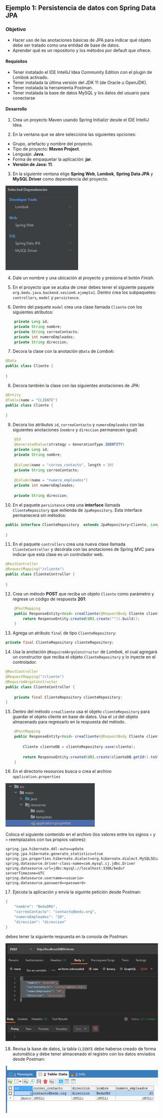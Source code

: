 ## Ejemplo 1: Persistencia de datos con Spring Data JPA

### Objetivo
- Hacer uso de las anotaciones básicas de JPA para indicar qué objeto debe ser tratado como una entidad de base de datos.
- Aprender qué es un repositorio y los métodos por default que ofrece.

#### Requisitos
- Tener instalado el IDE IntelliJ Idea Community Edition con el plugin de Lombok activado.
- Tener instalada la última versión del JDK 11 (de Oracle u OpenJDK).
- Tener instalada la herramienta Postman.
- Tener instalada la base de datos MySQL y los datos del usuario para conectarse


#### Desarrollo

1. Crea un proyecto Maven usando Spring Initializr desde el IDE IntelliJ Idea.

2. En la ventana que se abre selecciona las siguientes opciones:
- Grupo, artefacto y nombre del proyecto.
- Tipo de proyecto: **Maven Project**.
- Lenguaje: **Java**.
- Forma de empaquetar la aplicación: **jar**.
- **Versión de Java: 11**.

3. En la siguiente ventana elige **Spring Web**, **Lombok**, **Spring Data JPA** y **MySQL Driver** como dependencia del proyecto.

![imagen](img/img_01.png)

4. Dale un nombre y una ubicación al proyecto y presiona el botón *Finish*.

5. En el proyecto que se acaba de crear debes tener el siguiente paquete `org.bedu.java.backend.sesion6.ejemplo1`. Dentro crea los subpaquetes: `controllers`, `model` y `persistence`.

6. Dentro del paquete `model` crea una clase llamada `Cliente` con los siguientes atributos:
```java
    private Long id;
    private String nombre;
    private String correoContacto;
    private int numeroEmpleados;
    private String direccion;
```
7. Decora la clase con la anotación `@Data` de *Lombok*:
```java
@Data
public class Cliente {

}
```

8. Decora también la clase con las siguientes anotaciones de JPA:
```java
@Entity
@Table(name = "CLIENTE")
public class Cliente {

}
```

9. Decora los atributos `id`, `correoContacto` y `numeroEmpleados` con las siguientes anotaciones (`nombre` y `direccion` permanecen igual)
```java
    @Id
    @GeneratedValue(strategy = GenerationType.IDENTITY)
    private Long id;
    private String nombre;

    @Column(name = "correo_contacto", length = 30)
    private String correoContacto;

    @Column(name = "numero_empleados")
    private int numeroEmpleados;

    private String direccion;
```

10. En el paquete `persistence` crea una **interface** llamada `ClienteRepository` que extienda de `JpaRepository`. Esta interface permanecerá sin métodos:
```java
public interface ClienteRepository  extends JpaRepository<Cliente, Long> {

}
```

11. En el paquete `controllers` crea una nueva clase llamada `ClienteController` y decórala con las anotaciones de Spring MVC para indicar que esta clase es un controlador web.
```java
@RestController
@RequestMapping("/cliente")
public class ClienteController {

}
```

12. Crea un método **POST** que reciba un objeto `Cliente` como parámetro y regrese un código de respuesta **201**:
```java
    @PostMapping
    public ResponseEntity<Void> creaCliente(@RequestBody Cliente cliente){
        return ResponseEntity.created(URI.create("")).build();
    }
```

13. Agrega un atributo `final` de tipo `ClienteRepository`:

```java
private final ClienteRepository clienteRepository;
```

14. Usa la anotación `@RequiredArgsConstructor` de *Lombok*, el cual agregará un constructor que reciba el objeto `ClienteRepository` y lo inyecte en el controlador.
```java
@RestController
@RequestMapping("/cliente")
@RequiredArgsConstructor
public class ClienteController {

    private final ClienteRepository clienteRepository;
}
```

15. Dentro del método `creaCliente` usa el objeto `clienteRepository` para guardar el objeto cliente en base de datos. Usa el `id` del objeto almacenado para regresarlo en la respuesta del método.
```java
    @PostMapping
    public ResponseEntity<Void> creaCliente(@RequestBody Cliente cliente){

        Cliente clienteDB = clienteRepository.save(cliente);

        return ResponseEntity.created(URI.create(clienteDB.getId().toString())).build();
    }
```

16. En el directorio resources busca o crea el archivo `application.properties` 

![imagen](img/img_02.png)

Coloca el siguiente contenido en el archivo (los valores entre los signos `<` y `>` reemplazalos con tus propios valores):
```
spring.jpa.hibernate.ddl-auto=update
spring.jpa.hibernate.generate_statistics=true
spring.jpa.properties.hibernate.dialect=org.hibernate.dialect.MySQL5Dialect
spring.datasource.driver-class-name=com.mysql.cj.jdbc.Driver
spring.datasource.url=jdbc:mysql://localhost:3306/bedu?serverTimezone=UTC
spring.datasource.username=<usuario>
spring.datasource.password=<password>
```

17. Ejecuta la aplicación y envía la siguinte petición desde Postman:
```java
{
    "nombre": "BeduORG",
    "correoContacto": "contacto@bedu.org",
    "numeroEmpleados": "20",
    "direccion": "direccion"
}
```

debes tener la siguiente respuesta en la consola de Postman:

![imagen](img/img_03.png)

18. Revisa la base de datos, la tabla `CLIENTE` debe haberse creado de forma automática y debe tener almacenado el registro con los datos enviados desde Postman:

![imagen](img/img_04.png)
